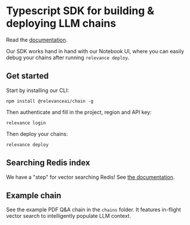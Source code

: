 # Typescript SDK for building & deploying LLM chains

Read the [documentation](https://documentation.relevanceai.com/introduction).

Our SDK works hand in hand with our Notebook UI, where you can easily debug your chains after running `relevance deploy`.

## Get started

Start by installing our CLI:

```
npm install @relevanceai/chain -g
```

Then authenticate and fill in the project, region and API key:

```
relevance login
```

Then deploy your chains:

```
relevance deploy
```

## Searching Redis index

We have a "step" for vector searching Redis! See [the documentation](https://documentation.relevanceai.com/reference/transformation-steps#vector-search-redis).

## Example chain

See the example PDF Q&A chain in the `chains` folder. It features in-flight vector search to intelligently populate LLM context.
